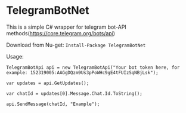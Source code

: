 # TelegramBotNet
This is a simple C# wrapper for telegram bot-API methods(https://core.telegram.org/bots/api)

Download from Nu-get: ```Install-Package TelegramBotNet```

Usage:

```TelegramBotApi api = new TelegramBotApi("Your bot token here, for example: 152319005:AAGgDQzm9Us3pPoWHc9gE4tFUIzSqNBjLsk");```

```var updates = api.GetUpdates(); ```

```var chatId = updates[0].Message.Chat.Id.ToString();```

```api.SendMessage(chatId, "Example");```
